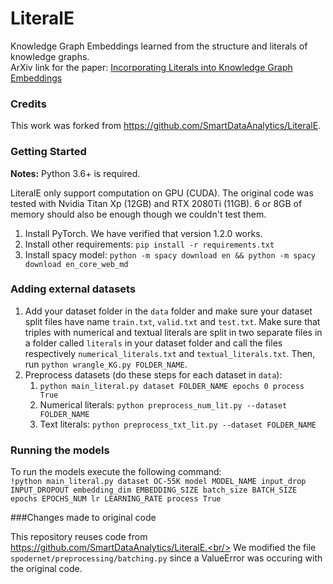 # LiteralE
Knowledge Graph Embeddings learned from the structure and literals of knowledge graphs.<br/>
ArXiv link for the paper: [Incorporating Literals into Knowledge Graph Embeddings](https://arxiv.org/abs/1802.00934)

### Credits

This work was forked from https://github.com/SmartDataAnalytics/LiteralE.

### Getting Started

**Notes:** Python 3.6+ is required.

LiteralE only support computation on GPU (CUDA). The original code was tested with Nvidia Titan Xp (12GB) and RTX 2080Ti (11GB). 6 or 8GB of memory should also be enough though we couldn't test them.

1. Install PyTorch. We have verified that version 1.2.0 works.
2. Install other requirements: `pip install -r requirements.txt`
3. Install spacy model: `python -m spacy download en && python -m spacy download en_core_web_md`

### Adding external datasets

1. Add your dataset folder in the `data` folder and make sure your dataset split files have name `train.txt`, `valid.txt` and `test.txt`. Make sure that triples with numerical and textual literals are split in two separate files in a folder called `literals` in your dataset folder and call the files respectively `numerical_literals.txt` and `textual_literals.txt`. Then, run `python wrangle_KG.py FOLDER_NAME`.
2. Preprocess datasets (do these steps for each dataset in `data`):
    1. `python main_literal.py dataset FOLDER_NAME epochs 0 process True`
    2. Numerical literals: `python preprocess_num_lit.py --dataset FOLDER_NAME`
    3. Text literals: `python preprocess_txt_lit.py --dataset FOLDER_NAME`

### Running the models

To run the models execute the following command:<br/>
`!python main_literal.py dataset OC-55K model MODEL_NAME input_drop INPUT_DROPOUT embedding_dim EMBEDDING_SIZE batch_size BATCH_SIZE epochs EPOCHS_NUM lr LEARNING_RATE process True`

###Changes made to original code

This repository reuses code from https://github.com/SmartDataAnalytics/LiteralE.<br/>
We modified the file `spodernet/preprocessing/batching.py` since a ValueError was occuring with the original code.
